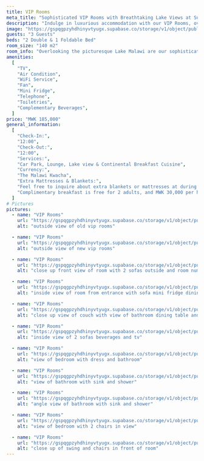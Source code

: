 ```yaml
---
title: VIP Rooms
meta_title: "Sophisticated VIP Rooms with Breathtaking Lake Views at Sun 'n' Sand Resort"
description: "Indulge in luxurious accommodation with our VIP Rooms, overlooking picturesque Lake Malawi. Experience refreshing lake breezes and breathtaking views."
image: "https://gspqgpzyhdhinyvtyugx.supabase.co/storage/v1/object/public/images/roomsPage/vipRooms/front-view-of-vip-rooms.jpg?t=2024-02-02T20%3A47%3A55.662Z"
guests: "3 Guests"
beds: "2 Double & 1 Foldable Bed"
room_size: "140 m2"
room_info: "Overlooking the picturesque Lake Malawi are our sophisticated VIP Rooms, offering luxurious accommodation, a refreshing lake breeze, and breathtaking views. These rooms can accommodate a maximum of 3 guests."
amenities:
  [
    "TV",
    "Air Condition",
    "WiFi Service",
    "Fan",
    "Mini Fridge",
    "Telephone",
    "Toiletries",
    "Complementary Beverages",
  ]
price: "MWK 185,000"
general_information:
  [
    "Check-In:",
    "12:00",
    "Check-Out:",
    "12:00",
    "Services:",
    "Car Park, Lounge, Lake view & Continental Breakfast Cuisine",
    "Currency:",
    "The Malawi Kwacha",
    "Extra Mattresses & Blankets:",
    "Feel free to inquire about extra blankets or mattresses at during reservations or at the reception. We're here to ensure your stay is tailored to your preferences, and our team will be delighted to assist with any additional bedding needs. Your comfort is our priority, and we welcome your requests to make your experience with us truly enjoyable.",
    "Complimentary breakfast is free for 2 adults, and MWK 30,000 per head for every child",
  ]
# Pictures
pictures:
  - name: "VIP Rooms"
    url: "https://gspqgpzyhdhinyvtyugx.supabase.co/storage/v1/object/public/images/roomsPage/vipRooms/outside-view-of-old-vip-rooms.jpg?t=2024-02-03T07%3A56%3A13.420Z"
    alt: "outside view of old vip rooms"

  - name: "VIP Rooms"
    url: "https://gspqgpzyhdhinyvtyugx.supabase.co/storage/v1/object/public/images/roomsPage/vipRooms/outside-view-of-new-vip-rooms.jpg?t=2024-02-03T07%3A58%3A13.386Z"
    alt: "outside view of new vip rooms"

  - name: "VIP Rooms"
    url: "https://gspqgpzyhdhinyvtyugx.supabase.co/storage/v1/object/public/images/roomsPage/vipRooms/close-up-front-view-of-room-with-2-sofas-outside-and-room-number-on-door.jpg?t=2024-02-03T08%3A00%3A00.334Z"
    alt: "close up front view of room with 2 sofas outside and room number on door"

  - name: "VIP Rooms"
    url: "https://gspqgpzyhdhinyvtyugx.supabase.co/storage/v1/object/public/images/roomsPage/vipRooms/inside-view-of-room-from-entrance-with-sofa-mini-fridge-dining-table-and-room-door-in-view.jpg?t=2024-02-03T08%3A02%3A36.741Z"
    alt: "inside view of room from entrance with sofa mini fridge dining table and room door in view"

  - name: "VIP Rooms"
    url: "https://gspqgpzyhdhinyvtyugx.supabase.co/storage/v1/object/public/images/roomsPage/vipRooms/close-up-view-of-couch-with-view-of-bathroom-dining-table-and-2-sofas.jpg?t=2024-02-03T08%3A04%3A35.228Z"
    alt: "close up view of couch with view of bathroom dining table and 2 sofas"

  - name: "VIP Rooms"
    url: "https://gspqgpzyhdhinyvtyugx.supabase.co/storage/v1/object/public/images/roomsPage/vipRooms/inside-view-of-2-sofas-beverages-and-tv.jpg?t=2024-02-03T08%3A06%3A50.693Z"
    alt: "inside view of 2 sofas beverages and tv"

  - name: "VIP Rooms"
    url: "https://gspqgpzyhdhinyvtyugx.supabase.co/storage/v1/object/public/images/roomsPage/vipRooms/view-of-bedroom-with-dress-and-bathroom.jpg?t=2024-02-03T08%3A09%3A21.748Z"
    alt: "view of bedroom with dress and bathroom"

  - name: "VIP Rooms"
    url: "https://gspqgpzyhdhinyvtyugx.supabase.co/storage/v1/object/public/images/roomsPage/vipRooms/view-of-bathroom-with-sink-and-shower.jpg?t=2024-02-03T08%3A10%3A41.706Z"
    alt: "view of bathroom with sink and shower"

  - name: "VIP Rooms"
    url: "https://gspqgpzyhdhinyvtyugx.supabase.co/storage/v1/object/public/images/roomsPage/vipRooms/angle-view-of-bathroom-with-sink-and-shower.jpg?t=2024-02-03T08%3A12%3A21.226Z"
    alt: "angle view of bathroom with sink and shower"

  - name: "VIP Rooms"
    url: "https://gspqgpzyhdhinyvtyugx.supabase.co/storage/v1/object/public/images/roomsPage/vipRooms/view-of-bedroom-with-2-chairs-in-view.jpg?t=2024-02-03T08%3A13%3A55.337Z"
    alt: "view of bedroom with 2 chairs in view"

  - name: "VIP Rooms"
    url: "https://gspqgpzyhdhinyvtyugx.supabase.co/storage/v1/object/public/images/roomsPage/vipRooms/close-up-of-swing-and-chairs-in-front-of-room.jpg?t=2024-02-03T08%3A15%3A28.896Z"
    alt: "close up of swing and chairs in front of room"
---
```

